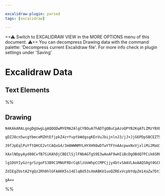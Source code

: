 ```yaml
---

excalidraw-plugin: parsed
tags: [excalidraw]

---
```

==⚠  Switch to EXCALIDRAW VIEW in the MORE OPTIONS menu of this document. ⚠== You can decompress Drawing data with the command palette: 'Decompress current Excalidraw file'. For more info check in plugin settings under 'Saving'


# Excalidraw Data

## Text Elements
%%
## Drawing
```compressed-json
N4KAkARALgngDgUwgLgAQQQDwMYEMA2AlgCYBOuA7hADTgQBuCpAzoQPYB2KqATLZMzYBXUtiRoIACyhQ4zZAHoFAc0JRJQgEYA6bGwC2CgF7N6hbEcK4OCtptbErHALRY8RMpWdx8Q1TdIEfARcZgRmBShcZQUebQBObR4aOiCEfQQOKGZuAG1wMFAwYogSbggAEQAFCgoAMwBlAFUAKxTiyFhEcsJ9aKR+EsxuAEYABkSAFgBmAA4AVh5pgHYx

gDZJ8cn5wcgYbmceMZHtEfjpkZ4z+YvptbWdgsgKEnVuJbijnlnJ3/jJ+JjG6PDpSBCEZTSd7TT5jb6/AEAoHTEElazKYLcMbaMYwni/WbxEYjZZrWbLH7zSa7CDMKCkNgAawQAGE2Pg2KRygBiMZ8/ntEqaXDYRnKBlCDjENkcrkSenWZhwXCBLKCyB1Qj4fANWCYiSSEUaQLq2n0pkIADqr0koxpdIZzN1MH16EEHlNEshHHCOTQIxpbGV2DU+

39fJpEqlPuYftQHCE2vtCAQxG4/3m8WWNMYLHYXH98wDTwYTFYnAAcpwxNxVjxliMi2MaUI4MRcFBU6NlpMlpcZj3lnwS4RmBU0p202h6UIEDTxcI4ABJYhx3IAXRpmmEUoAosEMlk15uS0QOIzuAmk6e2KKu2g6gQwjTNcEV+UEHVZtg6mNNPNNBGWYRk0OpJmwJYEGJEl5lweZZjGVNsDGSY6n+OofxGU1mHccRUHyDowGLQiRieE9QUIKUsHK

XAxlNOpyAyd80CvfB7SiKAhDjCBEClSjlFNbAGTgS9E3wAoAF9wHIiBcDgOBdQ7PCik6SR0jwiAiEhKBBQYQgEAoAAhEUxSjaV2U5Hk6msmzdOwERVSgJdO30XVHVZCy5XQbkRigvy7IczInJc4zRQXSVzNlcoFQ4JUVSCgLSEc5z0gAMS1HU9Q090ykGCB7KSoKUtc81mWtYg3jQYcSgK5KXLci1nVdWl2Vygp8sCrJioAJWEb1fTtdraqKlyAH

lg1DUYIyGzrgrSzgoFS3B9C1MNUFRDrCq6lzUoWhpCCMPCjjy4btvSAAVLAoAAQS0gt0GCOodJO2bisU0gbqStgKDU3Ap3jMSXq2ub9F3KVrq+n6Qn+2TIcSur0ghhkKHO+ANLM3ScIZbUAA1uCpE4eA2rH2XwABNfG+SSHgeAeNYibyow2AMbgVMgegCFnUZJKBhH9F6iKY24jG8vFEh9sO95m3asXiF1BARLQDbZYAWTYYgEDB3BNGCf7H3wZ8

ZdIEgZUstA2YgQz2Rh0hlGFAAKK5s14ElqBd53sXmABKU1uoQZRExVcpbYdpZm14aZw7Dt3PZ9nmZuBhrmXGqB8zjVi8oY5aED9qjjY4ATzZLTJtd17gZznEtsCIRXUArmkOGz8vSFnQMhCgM88Ir+OSjsFoEGwbIGkbuA1Y1rWdfvVB9cNtFB8IRhzuZ/BWZLLpsrSefOEErioAMVHuhYwGbzvPWn0r0F8FCG758X5fRO1STwAk/gIFfcJWakiS

gA==
```
%%